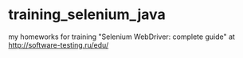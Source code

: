 # training_selenium_java
my homeworks for training "Selenium WebDriver: complete guide" at http://software-testing.ru/edu/
